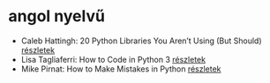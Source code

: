 # angol nyelvű

- Caleb Hattingh: 20 Python Libraries You Aren’t Using (But Should) [részletek](../_details/Caleb%20Hattingh.md#id_3)
- Lisa Tagliaferri: How to Code in Python 3 [részletek](../_details/Lisa%20Tagliaferri.md#id_5)
- Mike Pirnat: How to Make Mistakes in Python [részletek](../_details/Mike%20Pirnat.md#id_4)